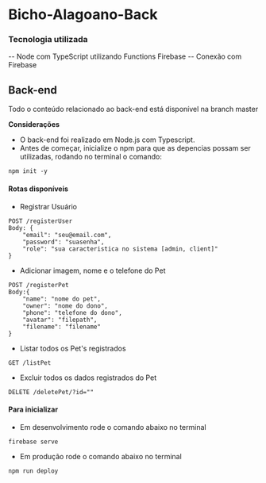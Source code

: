# Bicho-Alagoano-Back

### Tecnologia utilizada
-- Node com TypeScript utilizando Functions Firebase
-- Conexão com Firebase

## Back-end
Todo o conteúdo relacionado ao back-end está disponível na branch master

**Considerações**
- O back-end foi realizado em Node.js com Typescript.
- Antes de começar, inicialize o npm para que as depencias possam ser utilizadas, rodando no terminal o comando:
`````
npm init -y
`````

#### Rotas disponíveis
 
- Registrar Usuário 
`````
POST /registerUser
Body: {
    "email": "seu@email.com",
    "password": "suasenha",
    "role": "sua caracteristica no sistema [admin, client]"
}
`````

- Adicionar imagem, nome e o telefone do Pet
`````
POST /registerPet
Body:{
    "name": "nome do pet",
    "owner": "nome do dono",
    "phone": "telefone do dono",
    "avatar": "filepath",
    "filename": "filename"
}
`````

- Listar todos os Pet's registrados
`````
GET /listPet
`````

- Excluir todos os dados registrados do Pet
`````
DELETE /deletePet/?id=""
`````

#### Para inicializar

- Em desenvolvimento rode o comando abaixo no terminal 
``````
firebase serve
``````

- Em produção rode o comando abaixo no terminal
``````
npm run deploy
``````
